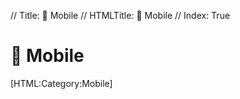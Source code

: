 // Title: 📱️ Mobile
// HTMLTitle: <span class="twa twa-mobile-phone"><span>📱️</span></span> Mobile
// Index: True

# <span class="twa twa-mobile-phone"><span>📱️</span></span> Mobile

<div><span>[HTML:Category:Mobile]</span></div>

